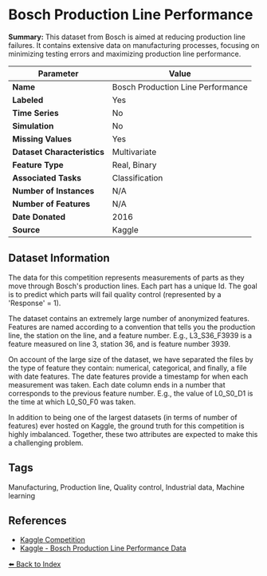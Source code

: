# Bosch Production Line Performance

**Summary:** This dataset from Bosch is aimed at reducing production line failures. It contains extensive data on manufacturing processes, focusing on minimizing testing errors and maximizing production line performance.

| Parameter | Value |
| --- | --- |
| **Name** | Bosch Production Line Performance |
| **Labeled** | Yes |
| **Time Series** | No |
| **Simulation** | No |
| **Missing Values** | Yes |
| **Dataset Characteristics** | Multivariate |
| **Feature Type** | Real, Binary |
| **Associated Tasks** | Classification |
| **Number of Instances** | N/A |
| **Number of Features** | N/A |
| **Date Donated** | 2016 |
| **Source** | Kaggle |

## Dataset Information

The data for this competition represents measurements of parts as they move through Bosch's production lines. Each part has a unique Id. The goal is to predict which parts will fail quality control (represented by a 'Response' = 1).

The dataset contains an extremely large number of anonymized features. Features are named according to a convention that tells you the production line, the station on the line, and a feature number. E.g., L3_S36_F3939 is a feature measured on line 3, station 36, and is feature number 3939.

On account of the large size of the dataset, we have separated the files by the type of feature they contain: numerical, categorical, and finally, a file with date features. The date features provide a timestamp for when each measurement was taken. Each date column ends in a number that corresponds to the previous feature number. E.g., the value of L0_S0_D1 is the time at which L0_S0_F0 was taken.

In addition to being one of the largest datasets (in terms of number of features) ever hosted on Kaggle, the ground truth for this competition is highly imbalanced. Together, these two attributes are expected to make this a challenging problem.

## Tags

Manufacturing, Production line, Quality control, Industrial data, Machine learning

## References

- [Kaggle Competition](https://www.kaggle.com/c/bosch-production-line-performance)
- [Kaggle - Bosch Production Line Performance Data](https://www.kaggle.com/competitions/bosch-production-line-performance/data)

[⬅️ Back to Index](../README.md)
